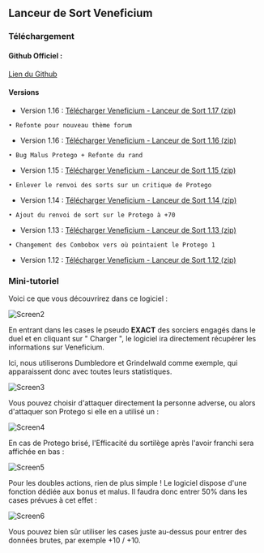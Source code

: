 ## Lanceur de Sort Veneficium

### Téléchargement

#### Github Officiel : 

[Lien du Github](https://github.com/Miyuun/VeneficiumLanceurDeSort)

#### Versions 

- Version 1.16 : [Télécharger Veneficium - Lanceur de Sort 1.17 (zip)](https://github.com/Miyuun/VeneficiumLanceurDeSort/raw/master/Versions/VeneficiumLanceurDeSort%201.17.zip)
```
• Refonte pour nouveau thème forum
```
- Version 1.16 : [Télécharger Veneficium - Lanceur de Sort 1.16 (zip)](https://github.com/Miyuun/VeneficiumLanceurDeSort/raw/master/Versions/VeneficiumLanceurDeSort%201.16.zip)
```
• Bug Malus Protego + Refonte du rand
```
- Version 1.15 : [Télécharger Veneficium - Lanceur de Sort 1.15 (zip)](https://github.com/Miyuun/VeneficiumLanceurDeSort/raw/master/Versions/VeneficiumLanceurDeSort%201.15.zip)
```
• Enlever le renvoi des sorts sur un critique de Protego
```
- Version 1.14 : [Télécharger Veneficium - Lanceur de Sort 1.14 (zip)](https://github.com/Miyuun/VeneficiumLanceurDeSort/raw/master/Versions/VeneficiumLanceurDeSort%201.14.zip)
```
• Ajout du renvoi de sort sur le Protego à +70
```
- Version 1.13 : [Télécharger Veneficium - Lanceur de Sort 1.13 (zip)](https://github.com/Miyuun/VeneficiumLanceurDeSort/raw/master/Versions/VeneficiumLanceurDeSort%201.13.zip)
```
• Changement des Combobox vers où pointaient le Protego 1
```
- Version 1.12 : [Télécharger Veneficium - Lanceur de Sort 1.12 (zip)](https://github.com/Miyuun/VeneficiumLanceurDeSort/raw/master/Versions/VeneficiumLanceurDeSort%201.12.zip)

### Mini-tutoriel

Voici ce que vous découvrirez dans ce logiciel :

![Screen2](https://i.servimg.com/u/f59/19/68/96/08/screen12.png)

En entrant dans les cases le pseudo **EXACT** des sorciers engagés dans le duel et en cliquant sur " Charger ", le logiciel ira directement récupérer les informations sur Veneficium.

Ici, nous utiliserons Dumbledore et Grindelwald comme exemple, qui apparaissent donc avec toutes leurs statistiques.

![Screen3](https://i.servimg.com/u/f59/19/68/96/08/screen13.png)

Vous pouvez choisir d'attaquer directement la personne adverse, ou alors d'attaquer son Protego si elle en a utilisé un :

![Screen4](https://i.servimg.com/u/f59/19/68/96/08/screen16.png)

En cas de Protego brisé, l'Efficacité du sortilège après l'avoir franchi sera affichée en bas :

![Screen5](https://i.servimg.com/u/f59/19/68/96/08/screen17.png)

Pour les doubles actions, rien de plus simple ! Le logiciel dispose d'une fonction dédiée aux bonus et malus. Il faudra donc entrer 50% dans les cases prévues à cet effet : 

![Screen6](https://i.servimg.com/u/f59/19/68/96/08/screen18.png)

Vous pouvez bien sûr utiliser les cases juste au-dessus pour entrer des données brutes, par exemple +10 / +10.
